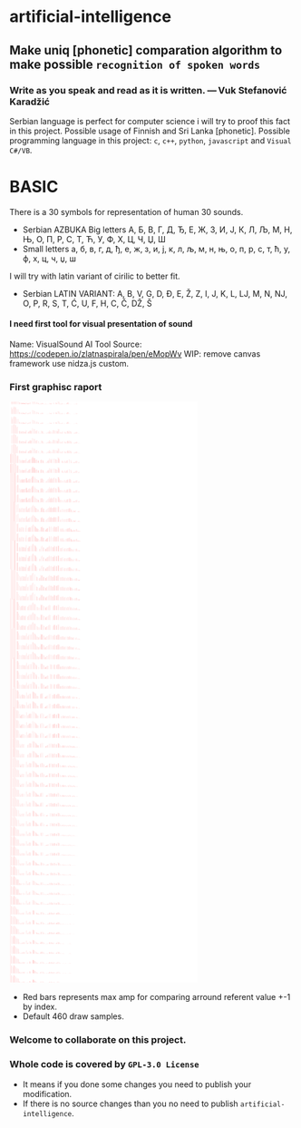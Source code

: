# artificial-intelligence
## Make uniq [phonetic] comparation algorithm to make possible `recognition of spoken words`
### Write as you speak and read as it is written.  — Vuk Stefanović Karadžić 


Serbian language is perfect for computer science i will try to proof this fact in this project.
Possible usage of Finnish and Sri Lanka [phonetic].
Possible programming language in this project: `c`, `c++`, `python`, `javascript` and `Visual C#/VB`.

# BASIC
There is a 30 symbols for representation of human 30 sounds.

- Serbian AZBUKA
  Big letters
  А, Б, В, Г, Д, Ђ, Е, Ж, З, И, Ј, К, Л, Љ, М, Н, Њ, О, П, Р, С, Т, Ћ, У, Ф, Х, Ц, Ч, Џ, Ш
- Small letters
  a, б, в, г, д, ђ, е, ж, з, и, ј, к, л, љ, м, н, њ, о, п, р, с, т, ћ, у, ф, х, ц, ч, џ, ш


I will try with latin variant of cirilic to better fit.

 - Serbian LATIN VARIANT:
   A, B, V, G, D, Đ, E, Ž, Z, I, J, K, L, LJ, M, N, NJ, O, P, R, S, T, Ć, U, F, H, C, Č, DŽ, Š

#### I need first tool for visual presentation of sound
  Name: VisualSound AI Tool
  Source: https://codepen.io/zlatnaspirala/pen/eMopWv
  WIP: remove canvas framework use nidza.js custom.


### First graphisc raport

![](https://github.com/zlatnaspirala/artificial-intelligence/blob/main/data/raports/a-sample1.png)

 - Red bars represents max amp for comparing arround referent value +-1 by index.
 - Default 460 draw samples.



### Welcome to collaborate on this project.

### Whole code is covered by `GPL-3.0 License`

 - It means if you done some changes you need to publish your modification.
 - If there is no source changes than you no need to publish `artificial-intelligence`.
